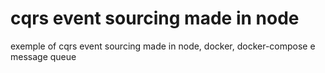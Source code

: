 # cqrs event sourcing made in node
exemple of cqrs event sourcing made in node, docker, docker-compose e message queue
